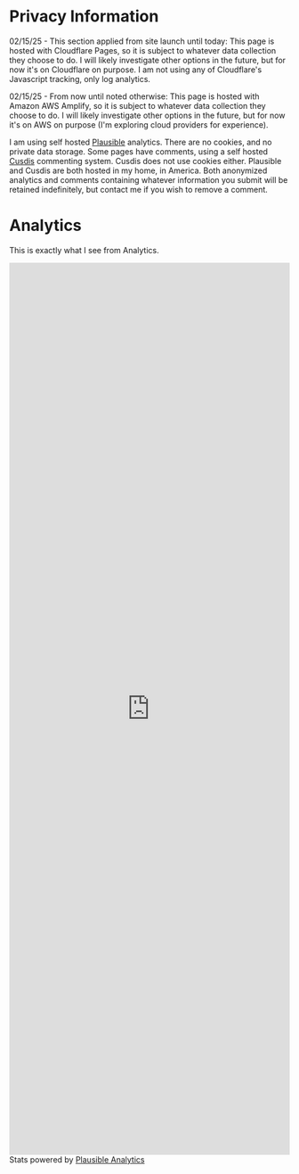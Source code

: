 <!-- BEGIN ARISE ------------------------------
Title:: "Privacy Information"

Author:: "Ben Robeson"
Description:: "Privacy details for the website."
Language:: "en"
Thumbnail:: "shield-question.svg"
Published Date:: "2025-01-24"
Modified Date:: "2025-01-28"

content_header:: "false"
rss_hide:: "false"
comments:: "true"
---- END ARISE \\ DO NOT MODIFY THIS LINE ---->

# Privacy Information

02/15/25 - This section applied from site launch until today:
This page is hosted with Cloudflare Pages, so it is subject to whatever data collection they choose to do. I will likely investigate other options in the future, but for now it's on Cloudflare on purpose. I am not using any of Cloudflare's Javascript tracking, only log analytics. 

02/15/25 - From now until noted otherwise:
This page is hosted with Amazon AWS Amplify, so it is subject to whatever data collection they choose to do. I will likely investigate other options in the future, but for now it's on AWS on purpose (I'm exploring cloud providers for experience). 

I am using self hosted <a href="https://plausible.io/self-hosted-web-analytics" target="_blank">Plausible</a> analytics. There are no cookies, and no private data storage. Some pages have comments, using a self hosted <a href="https://cusdis.com/doc#/" target="_blank">Cusdis</a> commenting system. Cusdis does not use cookies either. Plausible and Cusdis are both hosted in my home, in America. Both anonymized analytics and comments containing whatever information you submit will be retained indefinitely, but contact me if you wish to remove a comment. 

# Analytics

This is exactly what I see from Analytics. 
<iframe plausible-embed src="https://analytics.robeson.me/share/cyberia.robeson.com?auth=yBXnk7OMKm2SpemPo2O1_&embed=true&theme=dark&background=transparent" scrolling="no" frameborder="0" loading="lazy" style="width: 1px; min-width: 100%; height: 1600px;"></iframe>
<div class="powered">Stats powered by <a target="_blank"  href="https://plausible.io">Plausible Analytics</a></div>
<script async src="https://analytics.robeson.me/js/embed.host.js"></script>

